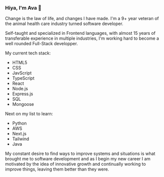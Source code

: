 ### Hiya, I'm Ava 👋 

<!-- ![MeMoji](https://user-images.githubusercontent.com/91709114/218590816-4a19ca94-2661-45ba-9ab3-bc0eb3a10ce9.jpg)-->

Change is the law of life, and changes I have made. I'm a 9+ year veteran of the animal health care industry turned software developer. 

Self-taught and specialized in Frontend languages, with almost 15 years of transferable experience in multiple industries, I'm working hard to become a well rounded Full-Stack developper. 

My current tech stack:
- HTML5
- CSS
- JavScript
- TypeScript
- React
- Node.js
- Express.js
- SQL
- Mongoose

Next on my list to learn:
- Python
- AWS
- Next.js
- Tailwind
- Java

My constant desire to find ways to improve systems and situations is what brought me to software development and as I begin my new career I am motivated by the idea of innovative growth and continually working to improve things, leaving them better than they were.

<!--
- 🔭 I’m currently working on ...
- 🌱 I’m currently learning ...
- 👯 I’m looking to collaborate on ...
- 🤔 I’m looking for help with ...
- 💬 Ask me about ...
- 📫 How to reach me: ...
- 😄 Pronouns: ...
- ⚡ Fun fact: ...
-->
